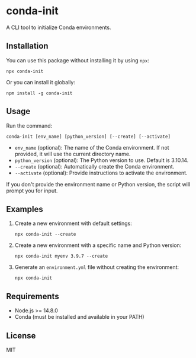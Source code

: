# conda-init

A CLI tool to initialize Conda environments.

## Installation

You can use this package without installing it by using `npx`:

```
npx conda-init
```

Or you can install it globally:

```
npm install -g conda-init
```

## Usage

Run the command:

```
conda-init [env_name] [python_version] [--create] [--activate]
```

- `env_name` (optional): The name of the Conda environment. If not provided, it will use the current directory name.
- `python_version` (optional): The Python version to use. Default is 3.10.14.
- `--create` (optional): Automatically create the Conda environment.
- `--activate` (optional): Provide instructions to activate the environment.

If you don't provide the environment name or Python version, the script will prompt you for input.

## Examples

1. Create a new environment with default settings:

   ```
   npx conda-init --create
   ```

2. Create a new environment with a specific name and Python version:

   ```
   npx conda-init myenv 3.9.7 --create
   ```

3. Generate an `environment.yml` file without creating the environment:
   ```
   npx conda-init
   ```

## Requirements

- Node.js >= 14.8.0
- Conda (must be installed and available in your PATH)

## License

MIT

